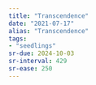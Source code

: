 ```yaml
---
title: "Transcendence"
date: "2021-07-17"
alias: "Transcendence"
tags:
- "seedlings"
sr-due: 2024-10-03
sr-interval: 429
sr-ease: 250
---
```




